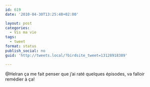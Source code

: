 ```yaml
---
id: 619
date: '2010-04-30T13:25:48+02:00'

layout: post
categories:
  - Vis ma vie
tags:
  - tweet
format: status
publish_social: no
guid: 'http://tweets.local/?birdsite_tweet=13128918389'

---
```


@Helran ça me fait penser que j’ai raté quelques épisodes, va falloir remédier à ça!